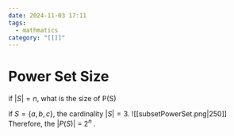 ```yaml
---
date: 2024-11-03 17:11
tags:
  - mathmatics
category: "[[]]"
---
```

# Power Set Size
if $\lvert{S}\rvert = n$, what is the size of P(S)

if $S = \{ a,b,c \}$, the cardinality $\lvert{S}\rvert = 3$. 
![[subsetPowerSet.png|250]]
 Therefore, the $\lvert{P(S)}\rvert$ = $2^n$ .